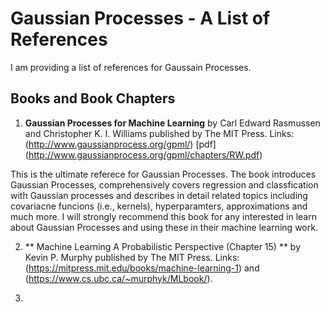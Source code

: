 # Gaussian Processes - A List of References
I am providing a list of references for Gaussain Processes.

## Books and Book Chapters
1.  **Gaussian Processes for Machine Learning** by Carl Edward Rasmussen and Christopher K. I. Williams published by The MIT Press. Links: (http://www.gaussianprocess.org/gpml/) [pdf] (http://www.gaussianprocess.org/gpml/chapters/RW.pdf)

This is the ultimate referece for Gaussian Processes. The book introduces Gaussian Processes, comprehensively covers regression and classfication with Gaussian processes and describes in detail related topics including covariacne funcions (i.e., kernels), hyperparamters, approximations and much more. I will strongly recommend this book for any interested in learn about Gaussian Processes and using these in their machine learning work.


2.  ** Machine Learning A Probabilistic Perspective (Chapter 15) ** by Kevin P. Murphy published by The MIT Press. Links: (https://mitpress.mit.edu/books/machine-learning-1) and (https://www.cs.ubc.ca/~murphyk/MLbook/).

3. 
